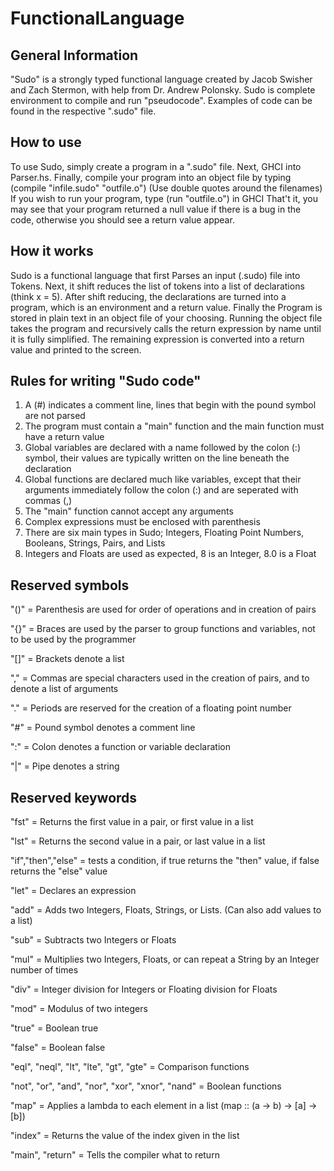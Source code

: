 # FunctionalLanguage

## General Information

"Sudo" is a strongly typed functional language created by Jacob Swisher and Zach Stermon, with help from Dr. Andrew Polonsky.
Sudo is complete environment to compile and run "pseudocode".
Examples of code can be found in the respective ".sudo" file.

## How to use

To use Sudo, simply create a program in a ".sudo" file.
Next, GHCI into Parser.hs.
Finally, compile your program into an object file by typing (compile "infile.sudo" "outfile.o") (Use double quotes around the filenames)
If you wish to run your program, type (run "outfile.o") in GHCI
That't it, you may see that your program returned a null value if there is a bug in the code,
otherwise you should see a return value appear.

## How it works

Sudo is a functional language that first Parses an input (.sudo) file into Tokens.
Next, it shift reduces the list of tokens into a list of declarations (think x = 5).
After shift reducing, the declarations are turned into a program, which is an environment and a return value.
Finally the Program is stored in plain text in an object file of your choosing.
Running the object file takes the program and recursively calls the return expression by name until it is fully simplified.
The remaining expression is converted into a return value and printed to the screen.

## Rules for writing "Sudo code"

1.  A (#) indicates a comment line, lines that begin with the pound symbol are not parsed
2.  The program must contain a "main" function and the main function must have a return value
3.  Global variables are declared with a name followed by the colon (:) symbol, their values are typically written on the line beneath the declaration
4.  Global functions are declared much like variables, except that their arguments immediately follow the colon (:) and are seperated with commas (,)
5.  The "main" function cannot accept any arguments
6.  Complex expressions must be enclosed with parenthesis
7.  There are six main types in Sudo; Integers, Floating Point Numbers, Booleans, Strings, Pairs, and Lists
8.  Integers and Floats are used as expected, 8 is an Integer, 8.0 is a Float

## Reserved symbols

"()"  = Parenthesis are used for order of operations and in creation of pairs

"{}"  = Braces are used by the parser to group functions and variables, not to be used by the programmer

"[]"  = Brackets denote a list

","   = Commas are special characters used in the creation of pairs, and to denote a list of arguments

"."   = Periods are reserved for the creation of a floating point number

"#"   = Pound symbol denotes a comment line

":"   = Colon denotes a function or variable declaration

"|"   = Pipe denotes a string

## Reserved keywords

"fst" = Returns the first value in a pair, or first value in a list

"lst" = Returns the second value in a pair, or last value in a list

"if","then","else" = tests a condition, if true returns the "then" value, if false returns the "else" value

"let" = Declares an expression

"add" = Adds two Integers, Floats, Strings, or Lists. (Can also add values to a list)

"sub" = Subtracts two Integers or Floats

"mul" = Multiplies two Integers, Floats, or can repeat a String by an Integer number of times

"div" = Integer division for Integers or Floating division for Floats

"mod" = Modulus of two integers

"true" = Boolean true

"false" = Boolean false

"eql", "neql", "lt", "lte", "gt", "gte" = Comparison functions

"not", "or", "and", "nor", "xor", "xnor", "nand" = Boolean functions

"map" = Applies a lambda to each element in a list (map :: (a -> b) -> [a] -> [b])

"index" = Returns the value of the index given in the list

"main", "return" = Tells the compiler what to return
